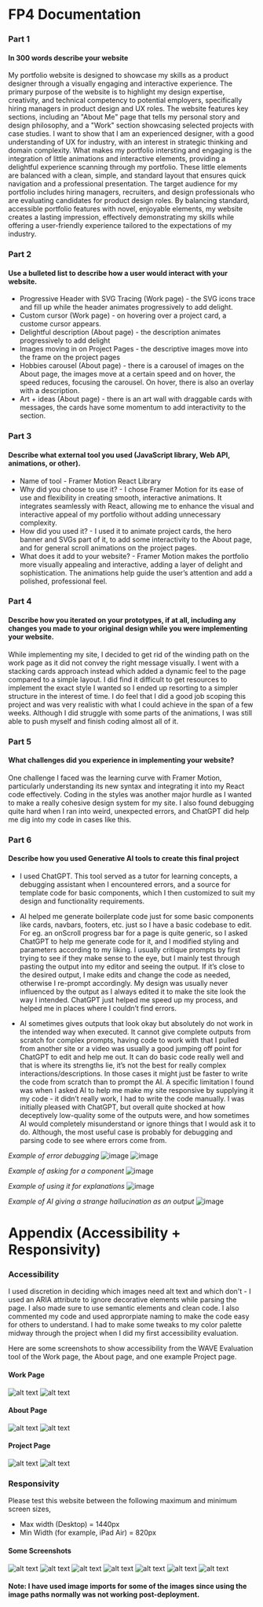 # FP4 Documentation

### Part 1
#### In 300 words describe your website 
My portfolio website is designed to showcase my skills as a product designer through a visually engaging and interactive experience. The primary purpose of the website is to highlight my design expertise, creativity, and technical competency to potential employers, specifically hiring managers in product design and UX roles.
The website features key sections, including an "About Me" page that tells my personal story and design philosophy, and a "Work" section showcasing selected projects with case studies. I want to show that I am an experienced designer, with a good understanding of UX for industry, with an interest in strategic thinking and domain complexity.
What makes my portfolio intersting and engaging is the integration of little animations and interactive elements, providing a delightful experience scanning through my portfolio. These little elements are balanced with a clean, simple, and standard layout that ensures quick navigation and a professional presentation.
The target audience for my portfolio includes hiring managers, recruiters, and design professionals who are evaluating candidates for product design roles. By balancing standard, accessible portfolio features with novel, enjoyable elements, my website creates a lasting impression, effectively demonstrating my skills while offering a user-friendly experience tailored to the expectations of my industry.


### Part 2
#### Use a bulleted list to describe how a user would interact with your website. 
* Progressive Header with SVG Tracing (Work page) - the SVG icons trace and fill up while the header animates progressively to add delight.
* Custom cursor (Work page) - on hovering over a project card, a custome cursor appears.
* Delightful description (About page) - the description animates progressively to add delight
* Images moving in on Project Pages - the descriptive images move into the frame on the project pages
* Hobbies carousel (About page) - there is a carousel of images on the About page, the images move at a certain speed and on hover, the speed reduces, focusing the carousel. On hover, there is also an overlay with a description.
* Art + ideas (About page) - there is an art wall with draggable cards with messages, the cards have some momentum to add interactivity to the section.


### Part 3
#### Describe what external tool you used (JavaScript library, Web API, animations, or other).
* Name of tool - Framer Motion React Library
* Why did you choose to use it? - I chose Framer Motion for its ease of use and flexibility in creating smooth, interactive animations. It integrates seamlessly with React, allowing me to enhance the visual and interactive appeal of my portfolio without adding unnecessary complexity.
* How did you used it? - I used it to animate project cards, the hero banner and SVGs part of it, to add some interactivity to the About page, and for general scroll animations on the project pages.
* What does it add to your website? - Framer Motion makes the portfolio more visually appealing and interactive, adding a layer of delight and sophistication. The animations help guide the user’s attention and add a polished, professional feel.



### Part 4
#### Describe how you iterated on your prototypes, if at all, including any changes you made to your original design while you were implementing your website.

While implementing my site, I decided to get rid of the winding path on the work page as it did not convey the right message visually. I went with a stacking cards approach instead which added a dynamic feel to the page compared to a simple layout. I did find it difficult to get resources to implement the exact style I wanted so I ended up resorting to a simpler structure in the interest of time.
I do feel that I did a good job scoping this project and was very realistic with what I could achieve in the span of a few weeks. Although I did struggle with some parts of the animations, I was still able to push myself and finish coding almost all of it.



### Part 5
#### What challenges did you experience in implementing your website?
One challenge I faced was the learning curve with Framer Motion, particularly understanding its new syntax and integrating it into my React code effectively. Coding in the styles was another major hurdle as I wanted to make a really cohesive design system for my site. I also found debugging quite hard when I ran into weird, unexpected errors, and ChatGPT did help me dig into my code in cases like this.



### Part 6
#### Describe how you used Generative AI tools to create this final project

* I used ChatGPT. This tool served as a tutor for learning concepts, a debugging assistant when I encountered errors, and a source for template code for basic components, which I then customized to suit my design and functionality requirements.

* AI helped me generate boilerplate code just for some basic components like cards, navbars, footers, etc. just so I have a basic codebase to edit. For eg. an onScroll progress bar for a page is quite generic, so I asked ChatGPT to help me generate code for it, and I modified styling and parameters according to my liking. I usually critique prompts by first trying to see if they make sense to the eye, but I mainly test through pasting the output into my editor and seeing the output. If it’s close to the desired output, I make edits and change the code as needed, otherwise I re-prompt accordingly. My design was usually never influenced by the output as I always edited it to make the site look the way I intended. ChatGPT just helped me speed up my process, and helped me in places where I couldn’t find errors. 

* AI sometimes gives outputs that look okay but absolutely do not work in the intended way when executed. It cannot give complete outputs from scratch for complex prompts, having code to work with that I pulled from another site or a video was usually a good jumping off point for ChatGPT to edit and help me out. It can do basic code really well and that is where its strengths lie, it’s not the best for really complex interactions/descriptions. In those cases it might just be faster to write the code from scratch than to prompt the AI. A specific limitation I found was when I asked AI to help me make my site responsive by supplying it my code - it didn’t really work, I had to write the code manually. I was initially pleased with ChatGPT, but overall quite shocked at how deceptively low-quality some of the outputs were, and how sometimes AI would completely misunderstand or ignore things that I would ask it to do. Although, the most useful case is probably for debugging and parsing code to see where errors come from.

_Example of error debugging_
![image](https://github.com/user-attachments/assets/ea833bd4-9bd7-4ec6-abd4-ffd697e6683c)
![image](https://github.com/user-attachments/assets/6d8c6a7d-f8a4-4e6f-8871-34c6b31e214b)

_Example of asking for a component_
![image](https://github.com/user-attachments/assets/9ad9c72e-e279-473a-9b4a-89a32e64a276)

_Example of using it for explanations_
![image](https://github.com/user-attachments/assets/b0cd79c4-a2af-4ce4-a030-e2a85dea5691)

_Example of AI giving a strange hallucination as an output_
![image](https://github.com/user-attachments/assets/f3e92e47-9562-441d-9520-ba47a0535fb0)



# Appendix (Accessibility + Responsivity)

### Accessibility
I used discretion in deciding which images need alt text and which don't - I used an ARIA attribute to ignore decorative elements while parsing the page. I also made sure to use semantic elements and clean code. I also commented my code and used approrpiate naming to make the code easy for others to understand. I had to make some tweaks to my color palette midway through the project when I did my first accessibility evaluation.

Here are some screenshots to show accessibility from the WAVE Evaluation tool of the Work page, the About page, and one example Project page.

#### Work Page
![alt text](image-4.png)
![alt text](image-5.png)

#### About Page
![alt text](image-6.png)
![alt text](image-7.png)

#### Project Page 
![alt text](image-8.png)
![alt text](image-9.png)


### Responsivity
Please test this website between the following maximum and minimum screen sizes,
* Max width (Desktop) = 1440px
* Min Width (for example, iPad Air) = 820px

#### Some Screenshots
![alt text](image-10.png)
![alt text](image-11.png)
![alt text](image-12.png)
![alt text](image-13.png)
![alt text](image-14.png)
![alt text](image-15.png)
![alt text](image-16.png)

#### Note: I have used image imports for some of the images since using the image paths normally was not working post-deployment.
